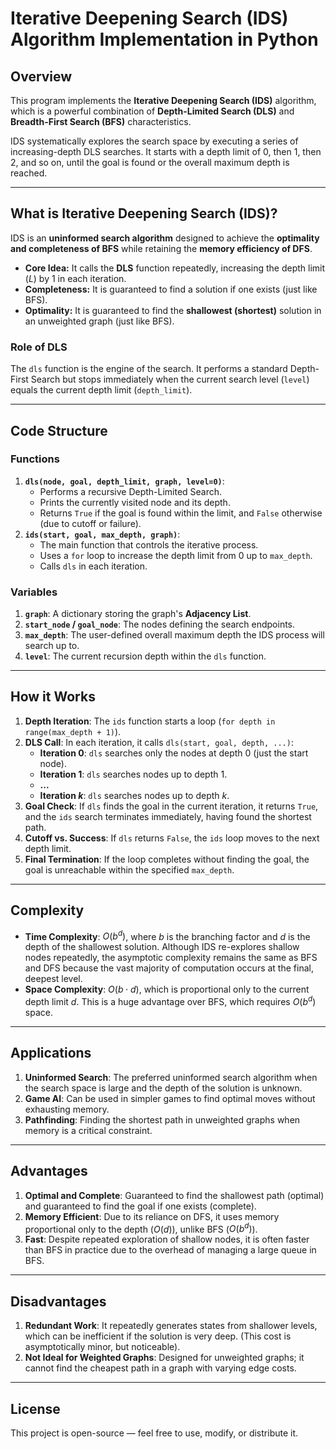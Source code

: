 # Iterative Deepening Search (IDS) Algorithm Implementation in Python

## Overview

This program implements the **Iterative Deepening Search (IDS)** algorithm, which is a powerful combination of **Depth-Limited Search (DLS)** and **Breadth-First Search (BFS)** characteristics.

IDS systematically explores the search space by executing a series of increasing-depth DLS searches. It starts with a depth limit of 0, then 1, then 2, and so on, until the goal is found or the overall maximum depth is reached.

---

## What is Iterative Deepening Search (IDS)?

IDS is an **uninformed search algorithm** designed to achieve the **optimality and completeness of BFS** while retaining the **memory efficiency of DFS**.

* **Core Idea:** It calls the **DLS** function repeatedly, increasing the depth limit ($L$) by 1 in each iteration.
* **Completeness:** It is guaranteed to find a solution if one exists (just like BFS).
* **Optimality:** It is guaranteed to find the **shallowest (shortest)** solution in an unweighted graph (just like BFS).

### Role of DLS

The `dls` function is the engine of the search. It performs a standard Depth-First Search but stops immediately when the current search level (`level`) equals the current depth limit (`depth_limit`).

---

## Code Structure

### Functions

1.  **`dls(node, goal, depth_limit, graph, level=0)`**:
    * Performs a recursive Depth-Limited Search.
    * Prints the currently visited node and its depth.
    * Returns `True` if the goal is found within the limit, and `False` otherwise (due to cutoff or failure).
2.  **`ids(start, goal, max_depth, graph)`**:
    * The main function that controls the iterative process.
    * Uses a `for` loop to increase the depth limit from 0 up to `max_depth`.
    * Calls `dls` in each iteration.

### Variables

1.  **`graph`**: A dictionary storing the graph's **Adjacency List**.
2.  **`start_node` / `goal_node`**: The nodes defining the search endpoints.
3.  **`max_depth`**: The user-defined overall maximum depth the IDS process will search up to.
4.  **`level`**: The current recursion depth within the `dls` function.

---

## How it Works

1.  **Depth Iteration**: The `ids` function starts a loop (`for depth in range(max_depth + 1)`).
2.  **DLS Call**: In each iteration, it calls `dls(start, goal, depth, ...)`:
    * **Iteration 0**: `dls` searches only the nodes at depth 0 (just the start node).
    * **Iteration 1**: `dls` searches nodes up to depth 1.
    * **...**
    * **Iteration $k$**: `dls` searches nodes up to depth $k$.
3.  **Goal Check**: If `dls` finds the goal in the current iteration, it returns `True`, and the `ids` search terminates immediately, having found the shortest path.
4.  **Cutoff vs. Success**: If `dls` returns `False`, the `ids` loop moves to the next depth limit.
5.  **Final Termination**: If the loop completes without finding the goal, the goal is unreachable within the specified `max_depth`.

---

## Complexity

* **Time Complexity**: $O(b^d)$, where $b$ is the branching factor and $d$ is the depth of the shallowest solution. Although IDS re-explores shallow nodes repeatedly, the asymptotic complexity remains the same as BFS and DFS because the vast majority of computation occurs at the final, deepest level.
* **Space Complexity**: $O(b \cdot d)$, which is proportional only to the current depth limit $d$. This is a huge advantage over BFS, which requires $O(b^d)$ space.

---

## Applications

1.  **Uninformed Search**: The preferred uninformed search algorithm when the search space is large and the depth of the solution is unknown.
2.  **Game AI**: Can be used in simpler games to find optimal moves without exhausting memory.
3.  **Pathfinding**: Finding the shortest path in unweighted graphs when memory is a critical constraint.

---

## Advantages

1.  **Optimal and Complete**: Guaranteed to find the shallowest path (optimal) and guaranteed to find the goal if one exists (complete).
2.  **Memory Efficient**: Due to its reliance on DFS, it uses memory proportional only to the depth ($O(d)$), unlike BFS ($O(b^d)$).
3.  **Fast**: Despite repeated exploration of shallow nodes, it is often faster than BFS in practice due to the overhead of managing a large queue in BFS.

---

## Disadvantages

1.  **Redundant Work**: It repeatedly generates states from shallower levels, which can be inefficient if the solution is very deep. (This cost is asymptotically minor, but noticeable).
2.  **Not Ideal for Weighted Graphs**: Designed for unweighted graphs; it cannot find the cheapest path in a graph with varying edge costs.

---

## License

This project is open-source — feel free to use, modify, or distribute it.
